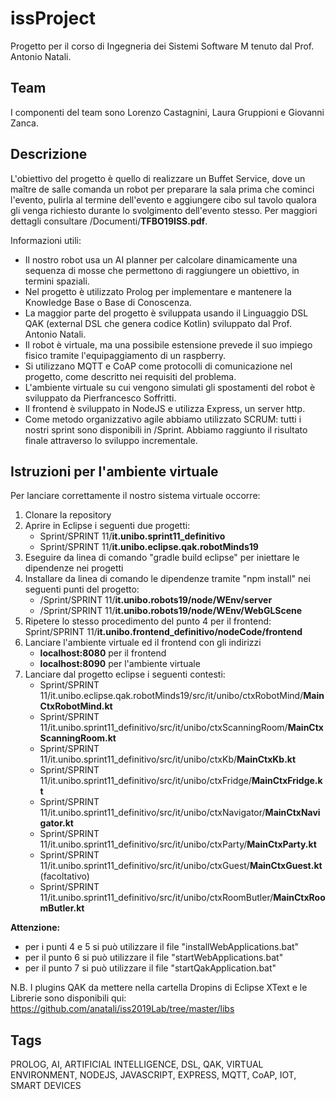 # issProject
Progetto per il corso di Ingegneria dei Sistemi Software M tenuto dal Prof. Antonio Natali.

## Team
I componenti del team sono Lorenzo Castagnini, Laura Gruppioni e Giovanni Zanca.

## Descrizione
L'obiettivo del progetto è quello di realizzare un Buffet Service, dove un maître de salle comanda un robot per preparare la sala prima che cominci l'evento, pulirla al termine dell'evento e aggiungere cibo sul tavolo qualora gli venga richiesto durante lo svolgimento dell'evento stesso. 
Per maggiori dettagli consultare /Documenti/**TFBO19ISS.pdf**.

Informazioni utili:
- Il nostro robot usa un AI planner per calcolare dinamicamente una sequenza di mosse che permettono di raggiungere un obiettivo, in termini spaziali.
- Nel progetto è utilizzato Prolog per implementare e mantenere la Knowledge Base o Base di Conoscenza.
- La maggior parte del progetto è sviluppata usando il Linguaggio DSL QAK (external DSL che genera codice Kotlin) sviluppato dal Prof. Antonio Natali.
- Il robot è virtuale, ma una possibile estensione prevede il suo impiego fisico tramite l'equipaggiamento di un raspberry.
- Si utilizzano MQTT e CoAP come protocolli di comunicazione nel progetto, come descritto nei requisiti del problema.
- L'ambiente virtuale su cui vengono simulati gli spostamenti del robot è sviluppato da Pierfrancesco Soffritti.
- Il frontend è sviluppato in NodeJS e utilizza Express, un server http.
- Come metodo organizzativo agile abbiamo utilizzato SCRUM: tutti i nostri sprint sono disponibili in /Sprint. Abbiamo raggiunto il risultato finale attraverso lo sviluppo incrementale.

## Istruzioni per l'ambiente virtuale
Per lanciare correttamente il nostro sistema virtuale occorre:
1. Clonare la repository
2. Aprire in Eclipse i seguenti due progetti:
    * Sprint/SPRINT 11/**it.unibo.sprint11_definitivo**
    * Sprint/SPRINT 11/**it.unibo.eclipse.qak.robotMinds19**
3. Eseguire da linea di comando "gradle build eclipse" per iniettare le dipendenze nei progetti
4. Installare da linea di comando le dipendenze tramite "npm install" nei seguenti punti del progetto:   
    * /Sprint/SPRINT 11/**it.unibo.robots19/node/WEnv/server**
    * /Sprint/SPRINT 11/**it.unibo.robots19/node/WEnv/WebGLScene** 
5. Ripetere lo stesso procedimento del punto 4 per il frontend: 
Sprint/SPRINT 11/**it.unibo.frontend_definitivo/nodeCode/frontend**
6. Lanciare l'ambiente virtuale ed il frontend con gli indirizzi
    * **localhost:8080** per il frontend
    * **localhost:8090** per l'ambiente virtuale
7. Lanciare dal progetto eclipse i seguenti contesti: 
    * Sprint/SPRINT 11/it.unibo.eclipse.qak.robotMinds19/src/it/unibo/ctxRobotMind/**MainCtxRobotMind.kt**
    * Sprint/SPRINT 11/it.unibo.sprint11_definitivo/src/it/unibo/ctxScanningRoom/**MainCtxScanningRoom.kt**
    * Sprint/SPRINT 11/it.unibo.sprint11_definitivo/src/it/unibo/ctxKb/**MainCtxKb.kt**
    * Sprint/SPRINT 11/it.unibo.sprint11_definitivo/src/it/unibo/ctxFridge/**MainCtxFridge.kt**
    * Sprint/SPRINT 11/it.unibo.sprint11_definitivo/src/it/unibo/ctxNavigator/**MainCtxNavigator.kt**
    * Sprint/SPRINT 11/it.unibo.sprint11_definitivo/src/it/unibo/ctxParty/**MainCtxParty.kt**
    * Sprint/SPRINT 11/it.unibo.sprint11_definitivo/src/it/unibo/ctxGuest/**MainCtxGuest.kt** (facoltativo)
    * Sprint/SPRINT 11/it.unibo.sprint11_definitivo/src/it/unibo/ctxRoomButler/**MainCtxRoomButler.kt** 

**Attenzione:**
- per i punti 4 e 5 si può utilizzare il file "installWebApplications.bat"
- per il punto 6 si può utilizzare il file "startWebApplications.bat"
- per il punto 7 si può utilizzare il file "startQakApplication.bat"

N.B. I plugins QAK da mettere nella cartella Dropins di Eclipse XText e le Librerie sono disponibili qui: https://github.com/anatali/iss2019Lab/tree/master/libs

## Tags
PROLOG, AI, ARTIFICIAL INTELLIGENCE, DSL, QAK, VIRTUAL ENVIRONMENT, NODEJS, JAVASCRIPT, EXPRESS, MQTT, CoAP, IOT, SMART DEVICES
